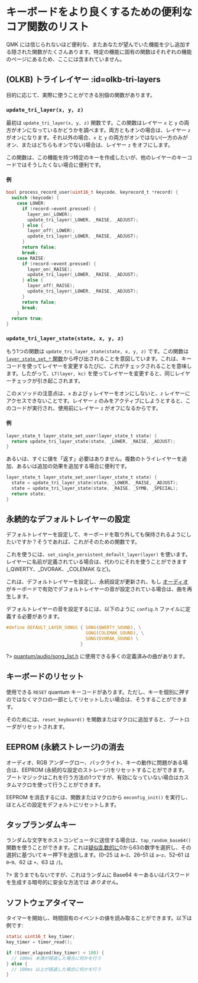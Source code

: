 # キーボードをより良くするための便利なコア関数のリスト

<!---
  original document: 0.9.46:docs/ref_functions.md
  git diff 0.9.46 HEAD -- docs/ref_functions.md | cat
-->

QMK には信じられないほど便利な、またあなたが望んでいた機能を少し追加する隠された関数がたくさんあります。特定の機能に固有の関数はそれぞれの機能のページにあるため、ここには含まれていません。

## (OLKB) トライレイヤー :id=olkb-tri-layers

目的に応じて、実際に使うことができる別個の関数があります。

### `update_tri_layer(x, y, z)`

最初は `update_tri_layer(x, y, z)` 関数です。この関数はレイヤー `x` と `y` の両方がオンになっているかどうかを調べます。両方ともオンの場合は、レイヤー `z` がオンになります。それ以外の場合、`x` と `y` の両方がオンではない(一方のみがオン、またはどちらもオンでない)場合は、レイヤー `z` をオフにします。

この関数は、この機能を持つ特定のキーを作成したいが、他のレイヤーのキーコードではそうしたくない場合に便利です。

#### 例

```c
bool process_record_user(uint16_t keycode, keyrecord_t *record) {
  switch (keycode) {
    case LOWER:
      if (record->event.pressed) {
        layer_on(_LOWER);
        update_tri_layer(_LOWER, _RAISE, _ADJUST);
      } else {
        layer_off(_LOWER);
        update_tri_layer(_LOWER, _RAISE, _ADJUST);
      }
      return false;
      break;
    case RAISE:
      if (record->event.pressed) {
        layer_on(_RAISE);
        update_tri_layer(_LOWER, _RAISE, _ADJUST);
      } else {
        layer_off(_RAISE);
        update_tri_layer(_LOWER, _RAISE, _ADJUST);
      }
      return false;
      break;
    }
  return true;
}
```

### `update_tri_layer_state(state, x, y, z)`
もう1つの関数は `update_tri_layer_state(state, x, y, z)` です。この関数は [`layer_state_set_*` 関数](ja/custom_quantum_functions.md#layer-change-code)から呼び出されることを意図しています。これは、キーコードを使ってレイヤーを変更するたびに、これがチェックされることを意味します。したがって、`LT(layer, kc)` を使ってレイヤーを変更すると、同じレイヤーチェックが引き起こされます。

このメソッドの注意点は、`x` および `y` レイヤーをオンにしないと、`z` レイヤーにアクセスできないことです。レイヤー `z` のみをアクティブにしようとすると、このコードが実行され、使用前にレイヤー `z` がオフになるからです。

#### 例

```c
layer_state_t layer_state_set_user(layer_state_t state) {
  return update_tri_layer_state(state, _LOWER, _RAISE, _ADJUST);
}
```

あるいは、すぐに値を「返す」必要はありません。複数のトライレイヤーを追加、あるいは追加の効果を追加する場合に便利です。

```c
layer_state_t layer_state_set_user(layer_state_t state) {
  state = update_tri_layer_state(state, _LOWER, _RAISE, _ADJUST);
  state = update_tri_layer_state(state, _RAISE, _SYMB, _SPECIAL);
  return state;
}
```

## 永続的なデフォルトレイヤーの設定

デフォルトレイヤーを設定して、キーボードを取り外しても保持されるようにしたいですか？そうであれば、これがそのための関数です。

これを使うには、`set_single_persistent_default_layer(layer)` を使います。レイヤーに名前が定義されている場合は、代わりにそれを使うことができます (_QWERTY、_DVORAK、_COLEMAK など)。

これは、デフォルトレイヤーを設定し、永続設定が更新され、もし [オーディオ](ja/feature_audio.md) がキーボードで有効でデフォルトレイヤーの音が設定されている場合は、曲を再生します。

デフォルトレイヤーの音を設定するには、以下のように `config.h` ファイルに定義する必要があります。

```c
#define DEFAULT_LAYER_SONGS { SONG(QWERTY_SOUND), \
                              SONG(COLEMAK_SOUND), \
                              SONG(DVORAK_SOUND) \
                            }
```


?> [quantum/audio/song_list.h](https://github.com/qmk/qmk_firmware/blob/master/quantum/audio/song_list.h) に使用できる多くの定義済みの曲があります。

## キーボードのリセット

使用できる `RESET` quantum キーコードがあります。ただし、キーを個別に押すのではなくマクロの一部としてリセットしたい場合は、そうすることができます。

そのためには、`reset_keyboard()` を関数またはマクロに追加すると、ブートローダがリセットされます。

## EEPROM (永続ストレージ)の消去

オーディオ、RGB アンダーグロー、バックライト、キーの動作に問題がある場合は、EEPROM (永続的な設定のストレージ)をリセットすることができます。ブートマジックはこれを行う方法の1つですが、有効になっていない場合はカスタムマクロを使って行うことができます。

EEPROM を消去するには、関数またはマクロから `eeconfig_init()` を実行し、ほとんどの設定をデフォルトにリセットします。

## タップランダムキー

ランダムな文字をホストコンピュータに送信する場合は、`tap_random_base64()` 関数を使うことができます。これは[疑似乱数的に](https://en.wikipedia.org/wiki/Pseudorandom_number_generator)0から63の数字を選択し、その選択に基づいてキー押下を送信します。(0–25 は `A`–`Z`、26–51 は `a`–`z`、52–61 は `0`–`9`、62 は `+`、63 は `/`)。

?> 言うまでもないですが、これはランダムに Base64 キーあるいはパスワードを生成する暗号的に安全な方法では _ありません_。

## ソフトウェアタイマー

タイマーを開始し、時間固有のイベントの値を読み取ることができます。以下は例です:

```c
static uint16_t key_timer;
key_timer = timer_read();

if (timer_elapsed(key_timer) < 100) {
  // 100ms 未満が経過した場合に何かを行う
} else {
  // 100ms 以上が経過した場合に何かを行う
}
```
